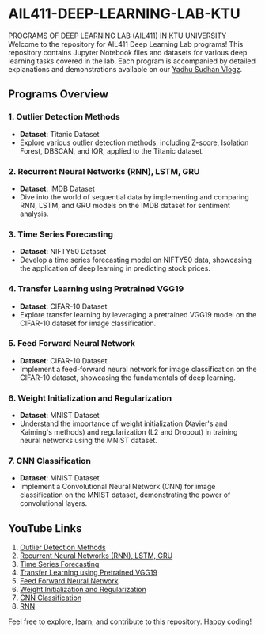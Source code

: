 # AIL411-DEEP-LEARNING-LAB-KTU
PROGRAMS OF DEEP LEARNING LAB (AIL411) IN KTU UNIVERSITY
Welcome to the  repository for AIL411 Deep Learning Lab programs! This repository contains Jupyter Notebook files and datasets for various deep learning tasks covered in the lab. Each program is accompanied by detailed explanations and demonstrations available on our [Yadhu Sudhan Vlogz](https://youtube.com/playlist?list=PLB98_3_Ebdob1BQMBoE2dhoGQ8PuZCiUG&si=NAEjz6_w_Wa1Mc73).

## Programs Overview

### 1. Outlier Detection Methods
   - **Dataset**: Titanic Dataset
   - Explore various outlier detection methods, including Z-score, Isolation Forest, DBSCAN, and IQR, applied to the Titanic dataset.

### 2. Recurrent Neural Networks (RNN), LSTM, GRU
   - **Dataset**: IMDB Dataset
   - Dive into the world of sequential data by implementing and comparing RNN, LSTM, and GRU models on the IMDB dataset for sentiment analysis.

### 3. Time Series Forecasting
   - **Dataset**: NIFTY50 Dataset
   - Develop a time series forecasting model on NIFTY50 data, showcasing the application of deep learning in predicting stock prices.

### 4. Transfer Learning using Pretrained VGG19
   - **Dataset**: CIFAR-10 Dataset
   - Explore transfer learning by leveraging a pretrained VGG19 model on the CIFAR-10 dataset for image classification.

### 5. Feed Forward Neural Network
   - **Dataset**: CIFAR-10 Dataset
   - Implement a feed-forward neural network for image classification on the CIFAR-10 dataset, showcasing the fundamentals of deep learning.

### 6. Weight Initialization and Regularization
   - **Dataset**: MNIST Dataset
   - Understand the importance of weight initialization (Xavier's and Kaiming's methods) and regularization (L2 and Dropout) in training neural networks using the MNIST dataset.

### 7. CNN Classification
   - **Dataset**: MNIST Dataset
   - Implement a Convolutional Neural Network (CNN) for image classification on the MNIST dataset, demonstrating the power of convolutional layers.

## YouTube Links

1. [Outlier Detection Methods](https://youtu.be/C2Cdgg6MMlk)
2. [Recurrent Neural Networks (RNN), LSTM, GRU](https://youtu.be/b4DtjrThUqY)
3. [Time Series Forecasting](https://youtu.be/zDjFe1ge74E)
4. [Transfer Learning using Pretrained VGG19](https://youtu.be/CKQvBVy-pBM)
5. [Feed Forward Neural Network](https://youtu.be/t5xp-zzRL_s)
6. [Weight Initialization and Regularization](https://youtu.be/nUllMCLtm0k)
7. [CNN Classification](https://youtu.be/pKfSbT3mSlE)
8. [RNN](https://youtu.be/gBaDa4qLOfc)

Feel free to explore, learn, and contribute to this repository. Happy coding!
